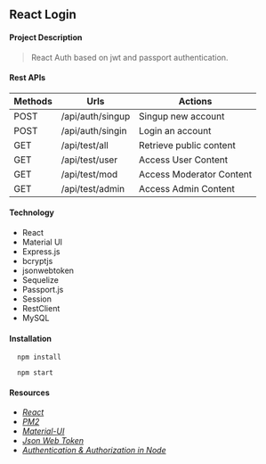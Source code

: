 ## React Login 


#### Project Description
> React Auth based on jwt and passport authentication. 


#### Rest APIs 

| Methods | Urls             | Actions                 |
|---------|------------------|-------------------------|
| POST    | /api/auth/singup |Singup new account       |
| POST    | /api/auth/singin | Login an account        |
| GET     | /api/test/all    | Retrieve public content |
| GET     | /api/test/user   | Access User Content     |
| GET     | /api/test/mod    | Access Moderator Content|
| GET     | /api/test/admin  | Access Admin Content    |


#### Technology
* React
* Material UI
* Express.js
* bcryptjs
* jsonwebtoken
* Sequelize
* Passport.js
* Session
* RestClient
* MySQL


#### Installation 

```
  npm install

  npm start
```

#### Resources

* *[React](https://reactjs.org/)*
* *[PM2](https://pm2.keymetrics.io/)*
* *[Material-UI](https://material-ui.com/)*
* *[Json Web Token](https://github.com/auth0/node-jsonwebtoken)*
* *[Authentication & Authorization in Node](https://bezkoder.com/node-js-jwt-authentication-mysql/)*
